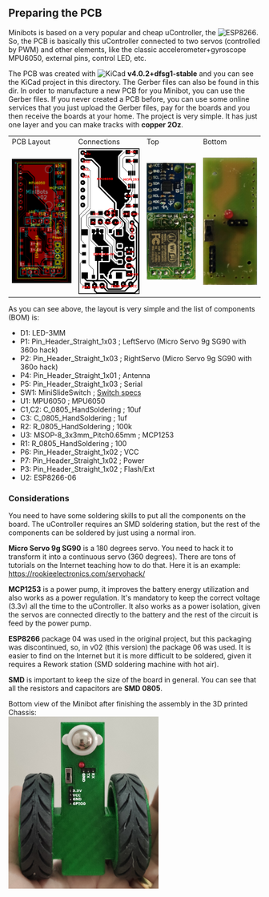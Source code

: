 ## Preparing the PCB

Minibots is based on a very popular and cheap uController, the ![ESP8266](https://en.wikipedia.org/wiki/ESP8266). So, the PCB is basically this uController connected to two servos (controlled by PWM) and other elements, like the classic accelerometer+gyroscope MPU6050, external pins, control LED, etc.

The PCB was created with ![KiCad](https://kicad-pcb.org/) **v4.0.2+dfsg1-stable** and you can see the KiCad project in this directory. The Gerber files can also be found in this dir. In order to manufacture a new PCB for you Minibot, you can use the Gerber files. If you never created a PCB before, you can use some online services that you just upload the Gerber files, pay for the boards and you then receive the boards at your home. The project is very simple. It has just one layer and you can make tracks with **copper 2Oz**.

<table>
  <tr>
    <td>PCB Layout</td>
    <td>Connections</td>
    <td>Top</td>
    <td>Bottom</td>
  </tr>
  <tr>
    <td><img src="imgs/minibots_board_v02.png" width="170px"></img></td>
    <td><img src="imgs/minibots_board_conn.png" width="150px" height="100%"></img></td>
    <td><img src="imgs/minibots_board_top.jpg" width="150px" height="100%"></img></td>
    <td><img src="imgs/minibots_board_bottom.jpg" width="150px" height="100%"></img></td>
  </tr>
</table>

As you can see above, the layout is very simple and the list of components (BOM) is:
 - D1: LED-3MM
 - P1: Pin_Header_Straight_1x03 ; LeftServo (Micro Servo 9g SG90 with 360o hack)
 - P2: Pin_Header_Straight_1x03 ; RightServo (Micro Servo 9g SG90 with 360o hack)
 - P4: Pin_Header_Straight_1x01 ; Antenna
 - P5: Pin_Header_Straight_1x03 ; Serial
 - SW1: MiniSlideSwitch ; [Switch specs](imgs/mini_switch.jpg)
 - U1: MPU6050 ; MPU6050
 - C1,C2: C_0805_HandSoldering ; 10uf
 - C3: C_0805_HandSoldering ; 1uf
 - R2: R_0805_HandSoldering ; 100k
 - U3: MSOP-8_3x3mm_Pitch0.65mm ; MCP1253
 - R1: R_0805_HandSoldering ; 100
 - P6: Pin_Header_Straight_1x02 ; VCC
 - P7: Pin_Header_Straight_1x02 ; Power
 - P3: Pin_Header_Straight_1x02 ; Flash/Ext
 - U2: ESP8266-06
 
 ### Considerations
 You need to have some soldering skills to put all the components on the board. The uController requires an SMD soldering station, but the rest of the components can be soldered by just using a normal iron.
 
 **Micro Servo 9g SG90** is a 180 degrees servo. You need to hack it to transform it into a continuous servo (360 degrees). There are tons of tutorials on the Internet teaching how to do that. Here it is an example: https://rookieelectronics.com/servohack/
 
 **MCP1253** is a power pump, it improves the battery energy utilization and also works as a power regulation. It's mandatory to keep the correct voltage (3.3v) all the time to the uController. It also works as a power isolation, given the servos are connected directly to the battery and the rest of the circuit is feed by the power pump.
 
 **ESP8266** package 04 was used in the original project, but this packaging was discontinued, so, in v02 (this version) the package 06 was used. It is easier to find on the Internet but it is more difficult to be soldered, given it requires a Rework station (SMD soldering machine with hot air).
 
 **SMD** is important to keep the size of the board in general. You can see that all the resistors and capacitors are **SMD 0805**.
 
 
 Bottom view of the Minibot after finishing the assembly in the 3D printed Chassis:  
<img src="imgs/minibots_bottom.jpg" width="300px"></img>
 
